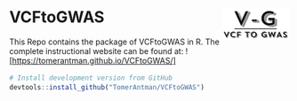 
<!-- README.md is generated from README.Rmd. Please edit that file -->

# VCFtoGWAS <img src="man/figures/logo.png" align="right" alt="" width="120" />
This Repo contains the package of VCFtoGWAS in R.
The complete instructional website can be found at:
![https://tomerantman.github.io/VCFtoGWAS/]


``` r
# Install development version from GitHub
devtools::install_github("TomerAntman/VCFtoGWAS")
```


